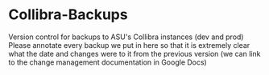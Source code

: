 # Collibra-Backups
Version control for backups to ASU's Collibra instances (dev and prod)
Please annotate every backup we put in here so that it is extremely clear what the date and changes were to it from the previous version (we can link to the change management documentation in Google Docs)
